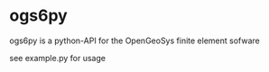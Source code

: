 # ogs6py

ogs6py is a python-API for the OpenGeoSys finite element sofware

see example.py for usage

